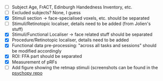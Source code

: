 - [ ] Subject Age, FrACT, Edinburgh Handedness Inventory, etc.
- [ ] Excluded subjects? None, I guess
- [x] Stimuli section -> face-specialised voxels, etc. should be separated
- [ ] Stimuli/Retinotopic localiser, details need to be added (from Jolien's stuff)
- [x] Stimuli/Functional Localiser -> face related stuff should be separated
- [x] Procedure/Retinotopic localiser, details need to be added
- [x] Functional data pre-processing: "across all tasks and sessions" should be
  modified accordingly
- [x] ROI: FFA part should be separated
- [x] Measurement of pRFs
- [ ] Add figure showing the retmap stimuli (screenshots can be found in the
  [psychopy repo](https://github.com/Goffaux-Lab/psychopy-retinotopy/tree/master/images)
